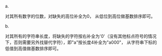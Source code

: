 a.

对其所有数字的位数，对缺失的高位补全为0，
从低位到高位做基数排序即可。

b.

对其所有的字符串长度，将缺失的字符按右补全为'0'（没有其他标点符号的情况下，否则需要另外找替代字符），即"a"按长度4补全为"a000"，
从字符串下标的低值到高值做基数排序即可。